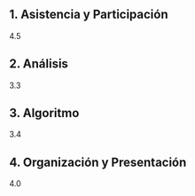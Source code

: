 ## 1. Asistencia y Participación
4.5
## 2. Análisis
3.3
## 3. Algoritmo
3.4
## 4. Organización y Presentación
4.0
